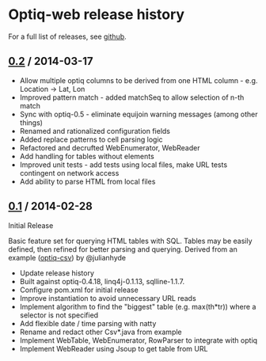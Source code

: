 # Optiq-web release history

For a full list of releases, see <a href="https://github.com/HenryOlson/optiq-web/releases">github</a>.

## <a href="https://github.com/HenryOlson/optiq-web/releases/tag/optiq-web-0.2">0.2</a> / 2014-03-17

* Allow multiple optiq columns to be derived from one HTML column - e.g. Location -> Lat, Lon
* Improved pattern match - added matchSeq to allow selection of n-th match
* Sync with optiq-0.5 - eliminate equijoin warning messages (among other things)
* Renamed and rationalized configuration fields
* Added replace patterns to cell parsing logic
* Refactored and decrufted WebEnumerator, WebReader
* Add handling for tables without <code><TH></code> elements
* Improved unit tests - add tests using local files, make URL tests contingent on network access
* Add ability to parse HTML from local files

## <a href="https://github.com/HenryOlson/optiq-web/releases/tag/optiq-web-0.1">0.1</a> / 2014-02-28

Initial Release

Basic feature set for querying HTML tables with SQL.  Tables may be easily defined, then refined for better parsing and querying.
Derived from an example (<a href="https://github.com/julianhyde/optiq-csv">optiq-csv</a>) by @julianhyde

* Update release history
* Built against optiq-0.4.18, linq4j-0.1.13, sqlline-1.1.7.
* Configure pom.xml for initial release
* Improve instantiation to avoid unnecessary URL reads
* Implement algorithm to find the "biggest" table (e.g. max(th*tr)) where a selector is not specified
* Add flexible date / time parsing with natty
* Rename and redact other Csv*.java from example
* Implement WebTable, WebEnumerator, RowParser to integrate with optiq
* Implement WebReader using Jsoup to get table from URL
